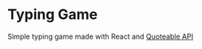 # Typing Game

Simple typing game made with React and [Quoteable API](https://github.com/lukePeavey/quotable?tab=readme-ov-file#get-random-quotes)
